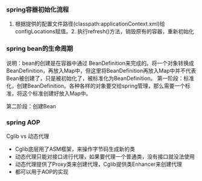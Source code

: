 ### spring容器初始化流程
1. 根据提供的配置文件路径(classpath:applicationContext.xml)给configLocations赋值。2. 执行refresh()方法，销毁原有的容器，重新初始化

### spring bean的生命周期
说明：bean的创建是在容器中通过 BeanDefinition来完成的。将一个对象转换成 BeanDefinition，再放入Map中，但这里将BeanDefinition再放入Map中并不代表Bean被创建了，只是被初始化了，被标准化为BeanDefinition。
第一阶段：标准化，创建BeanDefinition。各种各样的对象要交给spring管理，那么需要一个标准，将这个标准创建好放入Map中。

第二阶段：创建Bean
### spring AOP
Cglib vs 动态代理
* Cglib底层用了ASM框架，来操作字节码生成新的类
* 动态代理只能对接口进行代理，如果要代理一个普通类，没有接口就没法使用
* 动态代理提供了Proxy类来创建代理，Cglib提供类Enhancer来创建代理
* 都可以用于AOP的实现

